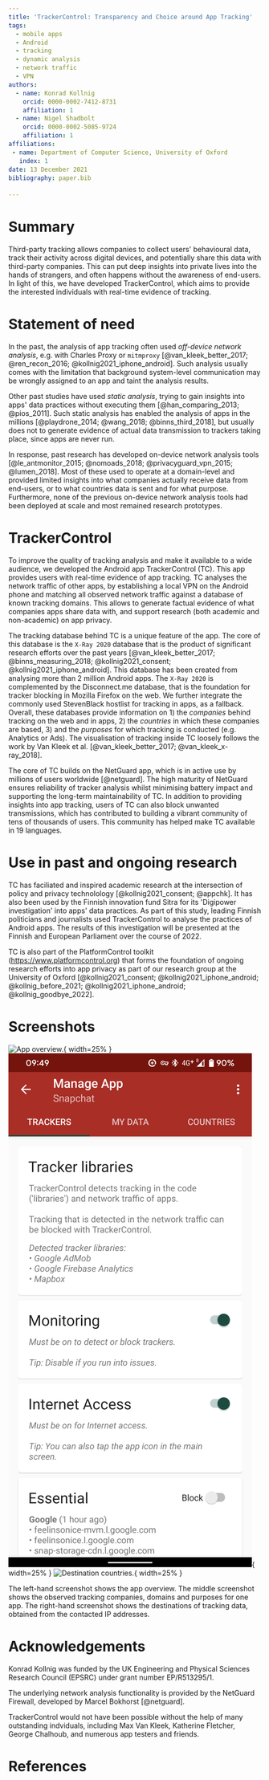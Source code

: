 ```yaml
---
title: 'TrackerControl: Transparency and Choice around App Tracking'
tags:
  - mobile apps
  - Android
  - tracking
  - dynamic analysis
  - network traffic
  - VPN
authors:
  - name: Konrad Kollnig
    orcid: 0000-0002-7412-8731
    affiliation: 1
  - name: Nigel Shadbolt
    orcid: 0000-0002-5085-9724
    affiliation: 1
affiliations:
 - name: Department of Computer Science, University of Oxford
   index: 1
date: 13 December 2021
bibliography: paper.bib

---
```


# Summary

Third-party tracking allows companies to collect users' behavioural data, track their activity across digital devices, and potentially share this data with third-party companies. This can put deep insights into private lives into the hands of strangers, and often happens without the awareness of end-users. In light of this, we have developed TrackerControl, which aims to provide the interested individuals with real-time evidence of tracking.

# Statement of need

In the past, the analysis of app tracking often used *off-device network analysis*, e.g. with Charles Proxy or `mitmproxy` [@van_kleek_better_2017; @ren_recon_2016; @kollnig2021_iphone_android]. Such analysis usually comes with the limitation that background system-level communication may be wrongly assigned to an app and taint the analysis results. 

Other past studies have used *static analysis*, trying to gain insights into apps' data practices without executing them [@han_comparing_2013; @pios_2011]. Such static analysis has enabled the analysis of apps in the millions [@playdrone_2014; @wang_2018; @binns_third_2018], but usually does not to generate evidence of actual data transmission to trackers taking place, since apps are never run.

In response, past research has developed on-device network analysis tools [@le_antmonitor_2015; @nomoads_2018; @privacyguard_vpn_2015; @lumen_2018]. Most of these used to operate at a domain-level and provided limited insights into what companies actually receive data from end-users, or to what countries data is sent and for what purpose. Furthermore, none of the previous on-device network analysis tools had been deployed at scale and most remained research prototypes.

# TrackerControl

To improve the quality of tracking analysis and make it available to a wide audience, we developed the Android app TrackerControl (TC). This app provides users with real-time evidence of app tracking. TC analyses the network traffic of other apps, by establishing a local VPN on the Android phone and matching all observed network traffic against a database of known tracking domains. This allows to generate factual evidence of what companies apps share data with, and support research (both academic and non-academic) on app privacy.

The tracking database behind TC is a unique feature of the app. The core of this database is the `X-Ray 2020` database that is the product of significant research efforts over the past years [@van_kleek_better_2017; @binns_measuring_2018; @kollnig2021_consent; @kollnig2021_iphone_android]. This database has been created from analysing more than 2 million Android apps. The `X-Ray 2020` is complemented by the Disconnect.me database, that is the foundation for tracker blocking in Mozilla Firefox on the web. We further integrate the commonly used StevenBlack hostlist for tracking in apps, as a fallback. Overall, these databases provide information on 1) the *companies* behind tracking on the web and in apps, 2) the *countries* in which these companies are based, 3) and the *purposes* for which tracking is conducted (e.g. Analytics or Ads). The visualisation of tracking inside TC loosely follows the work by Van Kleek et al.&nbsp;[@van_kleek_better_2017; @van_kleek_x-ray_2018].

The core of TC builds on the NetGuard app, which is in active use by millions of users worldwide [@netguard]. The high maturity of NetGuard ensures reliability of tracker analysis whilst minimising battery impact and supporting the long-term maintainability of TC. In addition to providing insights into app tracking, users of TC can also block unwanted transmissions, which has contributed to building a vibrant community of tens of thousands of users. This community has helped make TC available in 19 languages.

# Use in past and ongoing research

TC has faciliated and inspired academic research at the intersection of policy and privacy technolology [@kollnig2021_consent; @appchk]. It has also been used by the Finnish innovation fund Sitra for its 'Digipower investigation' into apps' data practices. As part of this study, leading Finnish politicians and journalists used TrackerControl to analyse the practices of Android apps. The results of this investigation will be presented at the Finnish and European Parliament over the course of 2022.

TC is also part of the PlatformControl toolkit (https://www.platformcontrol.org) that forms the foundation of ongoing research efforts into app privacy as part of our research group at the University of Oxford&nbsp;[@kollnig2021_consent; @kollnig2021_iphone_android; @kollnig_before_2021; @kollnig2021_iphone_android; @kollnig_goodbye_2022].

# Screenshots

![App overview.](fastlane/metadata/android/en-US/images/phoneScreenshots/1.png){ width=25% } ![Tracker details.](fastlane/metadata/android/en-US/images/phoneScreenshots/2.png){ width=25% } ![Destination countries.](fastlane/metadata/android/en-US/images/phoneScreenshots/3.png){ width=25% }

The left-hand screenshot shows the app overview. The middle screenshot shows the observed tracking companies, domains and purposes for one app. The right-hand screenshot shows the destinations of tracking data, obtained from the contacted IP addresses.

# Acknowledgements

Konrad Kollnig was funded by the UK Engineering and Physical Sciences Research Council (EPSRC) under grant number EP/R513295/1.

The underlying network analysis functionality is provided by the NetGuard Firewall, developed by Marcel Bokhorst [@netguard].

TrackerControl would not have been possible without the help of many outstanding indviduals, including Max Van Kleek, Katherine Fletcher, George Chalhoub, and numerous app testers and friends.

# References
